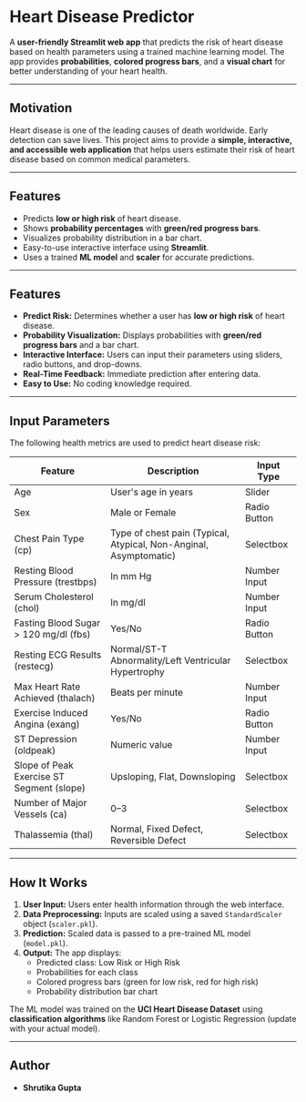 # Heart Disease Predictor

A **user-friendly Streamlit web app** that predicts the risk of heart disease based on health parameters using a trained machine learning model. The app provides **probabilities**, **colored progress bars**, and a **visual chart** for better understanding of your heart health.

---

## Motivation

Heart disease is one of the leading causes of death worldwide. Early detection can save lives. This project aims to provide a **simple, interactive, and accessible web application** that helps users estimate their risk of heart disease based on common medical parameters.

---

## Features

- Predicts **low or high risk** of heart disease.
- Shows **probability percentages** with **green/red progress bars**.
- Visualizes probability distribution in a bar chart.
- Easy-to-use interactive interface using **Streamlit**.
- Uses a trained **ML model** and **scaler** for accurate predictions.

---

## Features

- **Predict Risk:** Determines whether a user has **low or high risk** of heart disease.  
- **Probability Visualization:** Displays probabilities with **green/red progress bars** and a bar chart.  
- **Interactive Interface:** Users can input their parameters using sliders, radio buttons, and drop-downs.  
- **Real-Time Feedback:** Immediate prediction after entering data.  
- **Easy to Use:** No coding knowledge required.  

---

## Input Parameters

The following health metrics are used to predict heart disease risk:

| Feature | Description | Input Type |
|---------|-------------|------------|
| Age | User's age in years | Slider |
| Sex | Male or Female | Radio Button |
| Chest Pain Type (cp) | Type of chest pain (Typical, Atypical, Non-Anginal, Asymptomatic) | Selectbox |
| Resting Blood Pressure (trestbps) | In mm Hg | Number Input |
| Serum Cholesterol (chol) | In mg/dl | Number Input |
| Fasting Blood Sugar > 120 mg/dl (fbs) | Yes/No | Radio Button |
| Resting ECG Results (restecg) | Normal/ST-T Abnormality/Left Ventricular Hypertrophy | Selectbox |
| Max Heart Rate Achieved (thalach) | Beats per minute | Number Input |
| Exercise Induced Angina (exang) | Yes/No | Radio Button |
| ST Depression (oldpeak) | Numeric value | Number Input |
| Slope of Peak Exercise ST Segment (slope) | Upsloping, Flat, Downsloping | Selectbox |
| Number of Major Vessels (ca) | 0–3 | Selectbox |
| Thalassemia (thal) | Normal, Fixed Defect, Reversible Defect | Selectbox |

---

## How It Works

1. **User Input:** Users enter health information through the web interface.  
2. **Data Preprocessing:** Inputs are scaled using a saved `StandardScaler` object (`scaler.pkl`).  
3. **Prediction:** Scaled data is passed to a pre-trained ML model (`model.pkl`).  
4. **Output:** The app displays:
   - Predicted class: Low Risk or High Risk  
   - Probabilities for each class  
   - Colored progress bars (green for low risk, red for high risk)  
   - Probability distribution bar chart  

The ML model was trained on the **UCI Heart Disease Dataset** using **classification algorithms** like Random Forest or Logistic Regression (update with your actual model).

---

## Author

- **Shrutika Gupta**
